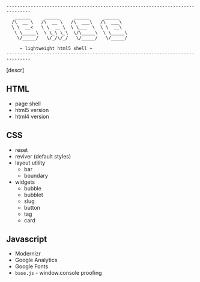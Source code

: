 ```
-------------------------------------------------------------------------------
   ______     ______     ______     ______
  /\  __ \   /\  __ \   /\  ___\   /\  ___\
  \ \  __<   \ \  __ \  \ \___  \  \ \  __\
   \ \_____\  \ \_\ \_\  \/\_____\  \ \_____\
    \/_____/   \/_/\/_/   \/_____/   \/_____/

     ~ lightweight html5 shell ~
-------------------------------------------------------------------------------
```
[descr]

## HTML

* page shell
* html5 version
* html4 version


## CSS

* reset
* reviver (default styles)
* layout utility
  * bar
  * boundary
* widgets
  * bubble
  * bubblet
  * slug
  * button
  * tag
  * card


## Javascript

* Modernizr
* Google Analytics
* Google Fonts
* `base.js` - window.console proofing
